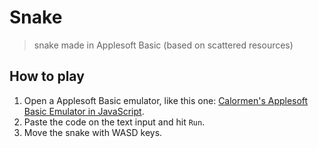 # Snake
> snake made in Applesoft Basic (based on scattered resources)

## How to play
1. Open a Applesoft Basic emulator, like this one: [Calormen's Applesoft Basic Emulator in JavaScript](https://www.calormen.com/jsbasic/).
2. Paste the code on the text input and hit `Run`.
3. Move the snake with WASD keys.
